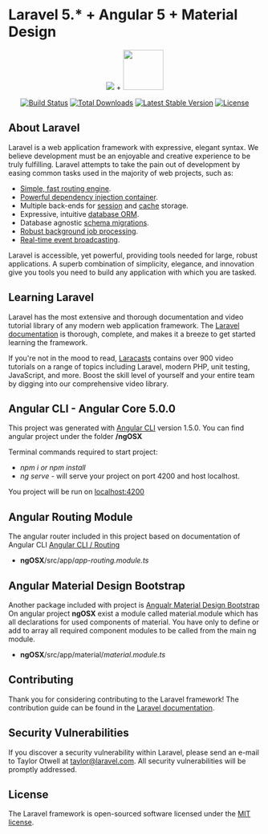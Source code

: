 # Laravel 5.* + Angular 5 + Material Design

<p align="center">
<img src="https://laravel.com/assets/img/components/logo-laravel.svg"> + <img src="https://angular.io/assets/images/logos/angular/angular.svg" height="80px">
</p>

<p align="center">
<a href="https://travis-ci.org/laravel/framework"><img src="https://travis-ci.org/laravel/framework.svg" alt="Build Status"></a>
<a href="https://packagist.org/packages/laravel/framework"><img src="https://poser.pugx.org/laravel/framework/d/total.svg" alt="Total Downloads"></a>
<a href="https://packagist.org/packages/laravel/framework"><img src="https://poser.pugx.org/laravel/framework/v/stable.svg" alt="Latest Stable Version"></a>
<a href="https://packagist.org/packages/laravel/framework"><img src="https://poser.pugx.org/laravel/framework/license.svg" alt="License"></a>
</p>

## About Laravel

Laravel is a web application framework with expressive, elegant syntax. We believe development must be an enjoyable and creative experience to be truly fulfilling. Laravel attempts to take the pain out of development by easing common tasks used in the majority of web projects, such as:

- [Simple, fast routing engine](https://laravel.com/docs/routing).
- [Powerful dependency injection container](https://laravel.com/docs/container).
- Multiple back-ends for [session](https://laravel.com/docs/session) and [cache](https://laravel.com/docs/cache) storage.
- Expressive, intuitive [database ORM](https://laravel.com/docs/eloquent).
- Database agnostic [schema migrations](https://laravel.com/docs/migrations).
- [Robust background job processing](https://laravel.com/docs/queues).
- [Real-time event broadcasting](https://laravel.com/docs/broadcasting).

Laravel is accessible, yet powerful, providing tools needed for large, robust applications. A superb combination of simplicity, elegance, and innovation give you tools you need to build any application with which you are tasked.

## Learning Laravel

Laravel has the most extensive and thorough documentation and video tutorial library of any modern web application framework. The [Laravel documentation](https://laravel.com/docs) is thorough, complete, and makes it a breeze to get started learning the framework.

If you're not in the mood to read, [Laracasts](https://laracasts.com) contains over 900 video tutorials on a range of topics including Laravel, modern PHP, unit testing, JavaScript, and more. Boost the skill level of yourself and your entire team by digging into our comprehensive video library.

## Angular CLI - Angular Core 5.0.0
This project was generated with [Angular CLI](https://github.com/angular/angular-cli) version 1.5.0.
You can find angular project under the folder <b>/ngOSX</b>

Terminal commands required to start project:<br>
<ul>
    <li><i>npm i or npm install</i></li>
    <li><i>ng serve</i> - will serve your project on port 4200 and host localhost.</li>
</ul>

You project will be run on [localhost:4200](http://localhost:4200)

## Angular Routing Module
The angular router included in this project based on documentation of 
Angular CLI [Angular CLI / Routing](https://angular.io/tutorial/toh-pt5)
<ul>
    <li><b>ngOSX</b>/src/app/<i>app-routing.module.ts</i></li>
</ul>


## Angular Material Design Bootstrap
Another package included with project is [Angualr Material Design Bootstrap](https://github.com/mdbootstrap/Angular-Bootstrap-with-Material-Design)
On angular project <b>ngOSX</b> exist a module called material.module which has 
all declarations for used components of material. You have only to define or add to array all required
component modules to be called from the main ng module.
<ul>
    <li><b>ngOSX</b>/src/app/material/<i>material.module.ts</i></li>
</ul>

## Contributing

Thank you for considering contributing to the Laravel framework! The contribution guide can be found in the [Laravel documentation](http://laravel.com/docs/contributions).

## Security Vulnerabilities

If you discover a security vulnerability within Laravel, please send an e-mail to Taylor Otwell at taylor@laravel.com. All security vulnerabilities will be promptly addressed.

## License

The Laravel framework is open-sourced software licensed under the [MIT license](http://opensource.org/licenses/MIT).
